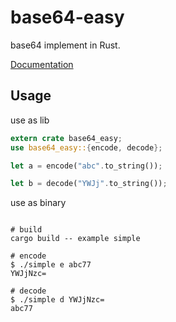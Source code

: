# base64-easy
base64 implement in Rust.

[Documentation](https://docs.rs/base64-easy)

## Usage

use as lib

```rust
extern crate base64_easy;
use base64_easy::{encode, decode};

let a = encode("abc".to_string());

let b = decode("YWJj".to_string());

```


use as binary
```

# build
cargo build -- example simple

# encode   
$ ./simple e abc77                                                                                                    
YWJjNzc=

# decode   
$ ./simple d YWJjNzc=                                                                                           
abc77
```
